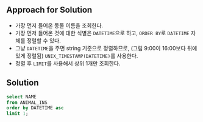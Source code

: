 ## Approach for Solution
- 가장 먼저 들어온 동물 이름을 조회한다.
- 가장 먼저 들어온 것에 대한 식별은 `DATETIME`으로 하고, `ORDER BY`로 `DATETIME` 자체를 정렬할 수 있다.
- 그냥 `DATETIME`을 주면 string 기준으로 정렬하므로, (그럼 9:00이 16:00보다 뒤에 있게 정렬됨) `UNIX_TIMESTAMP(DATETIME)`를 사용한다.
- 정렬 후 `LIMIT`를 사용해서 상위 1개만 조회한다.

## Solution
```sql
select NAME 
from ANIMAL_INS 
order by DATETIME asc 
limit 1;
```
